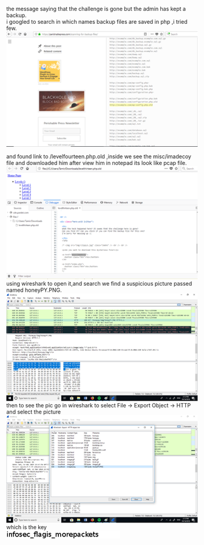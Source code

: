 the message saying that the challenge is gone but the admin has kept a backup.</br>
i googled to search in which names backup files are saved in php ,i tried few.</br>
![alt text](  https://github.com/tamirzamo/n00bs-CTF/blob/master/level-thirteen/13a.png )</br>

and found link to /levelfourteen.php.old ,inside we see  the misc/imadecoy file and downloaded him after view him in notepad its look like pcap file. </br>
![alt text](  https://github.com/tamirzamo/n00bs-CTF/blob/master/level-thirteen/13b.png )</br>
using wireshark to open it,and search we find a suspicious picture passed named honeyPY.PNG. </br>
![alt text]( https://github.com/tamirzamo/n00bs-CTF/blob/master/level-thirteen/13c.PNG)</br>
then to see the pic go in wireshark to select File -> Export Object -> HTTP and select the picture </br>
![alt text](  https://github.com/tamirzamo/n00bs-CTF/blob/master/level-thirteen/13d.png )</br>
which is the key</br>
![alt text](  https://github.com/tamirzamo/n00bs-CTF/blob/master/level-thirteen/HoneyPY.PNG)</br>
